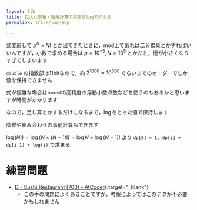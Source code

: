```yaml
---
layout: lib
title: 巨大な累乗・階乗計算の誤差をlogで抑える
permalink: trick/log-exp

---
```



式変形して $p^N \times N!$ とか出てきたときに，mod上であれば二分累乗とかすればいいんですが，小数で求める場合は $p = 10^{-5}, N = 10^5$ とかだと，桁が小さくなりすぎてしまいます

`double` の指数部は11bitなので，約 $2^1000 \approx 10^300$ ぐらいまでのオーダーでしか値を保持できません

式が複雑な場合はboostの高精度の浮動小数点数などを使うのもあるかと思いますが時間がかかります

なので，足し算とかするだけになるまで，$\log$をとった値で保持します

階乗や組み合わせの事前計算もできます

$\log(N!) = \log(N \times (N-1)!) = \log N + \log(N-1)!$ より `dp[0] = 1, dp[i] = dp[i-1] + log(i)` で求まる


# 練習問題

* [D - Sushi Restaurant (700) - AtCoder](https://beta.atcoder.jp/contests/code-festival-2018-qualb/tasks/code_festival_2018_qualb_d){:target="_blank"}<!--_-->
  * この手の問題によくあることですが，考察によってはこのテクが不必要かもしれません


